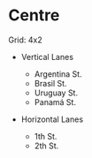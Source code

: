 # Centre

Grid: 4x2

* Vertical Lanes
    - Argentina St.
    - Brasil St.
    - Uruguay St.
    - Panamá St.

* Horizontal Lanes
    - 1th St.
    - 2th St.
